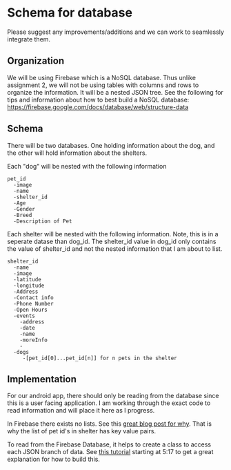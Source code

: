 # Schema for database

Please suggest any improvements/additions and we can work to seamlessly integrate them.

## Organization

We will be using Firebase which is a NoSQL database. Thus unlike assignment 2, we will not be using tables with columns and rows to organize the information. It will be a nested JSON tree. See the following for tips and information about how to best build a NoSQL database: https://firebase.google.com/docs/database/web/structure-data

## Schema
There will be two databases. One holding information about the dog, and the other will hold information about the shelters.

Each "dog" will be nested with the following information
```
pet_id
  -image
  -name
  -shelter_id
  -Age
  -Gender
  -Breed
  -Description of Pet
```
  
Each shelter will be nested with the following information. Note, this is in a seperate datase than dog_id. The shelter_id value in dog_id only contains the value of shelter_id and not the nested information that I am about to list.
```
shelter_id
  -name
  -image
  -latitude
  -longitude
  -Address
  -Contact info
  -Phone Number
  -Open Hours
  -events
    -address
    -date
    -name
    -moreInfo
    -
  -dogs
     -[pet_id[0]...pet_id[n]] for n pets in the shelter
 ```    


## Implementation

For our android app, there should only be reading from the database since this is a user facing application. I am working through the exact code to read information and will place it here as I progress.  

In Firebase there exists no lists. See this [great blog post for why](https://firebase.googleblog.com/2014/04/best-practices-arrays-in-firebase.html). That is why the list of pet id's in shelter has key value pairs.

To read from the Firebase Database, it helps to create a class to access each JSON branch of data. See [this tutorial](https://youtu.be/2duc77R4Hqw?t=5m17s) starting at 5:17 to get a great explanation for how to build this. 
